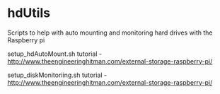 hdUtils
=======

Scripts to help with auto mounting and monitoring hard drives with the Raspberry pi

setup_hdAutoMount.sh tutorial - http://www.theengineeringhitman.com/external-storage-raspberry-pi/

setup_diskMonitoriing.sh tutorial - http://www.theengineeringhitman.com/external-storage-raspberry-pi/
